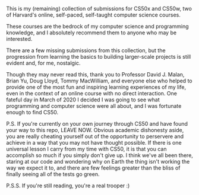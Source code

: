 This is my (remaining) collection of submissions for CS50x and CS50w, two of Harvard's online, self-paced,
self-taught computer science courses.

These courses are the bedrock of my computer science and programming knowledge, and I absolutely recommend them to
anyone who may be interested.

There are a few missing submissions from this collection, but the progression from learning the basics to building 
larger-scale projects is still evident and, for me, nostalgic.

Though they may never read this, thank you to Professor David J. Malan, Brian Yu, Doug Lloyd, Tommy MacWilliam, and
everyone else who helped to provide one of the most fun and inspiring learning experiences of my life, even in the 
context of an online course with no direct interaction. One fateful day in March of 2020 I decided I was going to 
see what programming and computer science were all about, and I was fortunate enough to find CS50.

P.S. If you're currently on your own journey through CS50 and have found your way to this repo, LEAVE NOW. Obvious 
academic dishonesty aside, you are really cheating yourself out of the opportunity to perservere and achieve in a 
way that you may not have thought possible. If there is one universal lesson I carry from my time with CS50, it is 
that you can accomplish so much if you simply don't give up. I think we've all been there, staring at our code and 
wondering why on Earth the thing isn't working the way we expect it to, and there are few feelings greater than 
the bliss of finally seeing all of the tests go green.

P.S.S. If you're still reading, you're a real trooper :)
